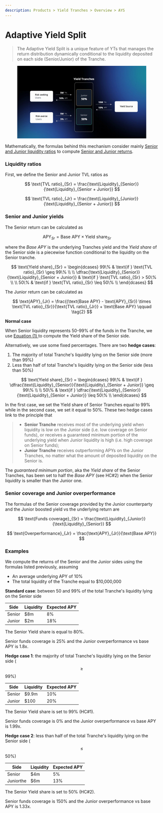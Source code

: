 ```yaml
---
description: Products > Yield Tranches > Overview > AYS
---
```


# Adaptive Yield Split

> The Adaptive Yield Split is a unique feature of YTs that manages the return distribution dynamically conditional to the liquidity deposited on each side (Senior/Junior) of the Tranche.



<figure><img src="../../.gitbook/assets/AYS.gif" alt=""><figcaption></figcaption></figure>

Mathematically, the formulas behind this mechanism consider mainly [Senior and Junior liquidity ratios](adaptive-yield-split.md#liquidity-ratios) to compute [Senior and Junior returns](adaptive-yield-split.md#senior-and-junior-yields).

### Liquidity ratios

First, we define the Senior and Junior TVL ratios as

$$
\text{TVL ratio}_{Sr} = \frac{\text{Liquidity}_{Senior}}{\text{Liquidity}_{Senior + Junior}}
$$

$$
\text{TVL ratio}_{Jr} = \frac{\text{Liquidity}_{Junior}}{\text{Liquidity}_{Senior + Junior}}
$$

### Senior and Junior yields

The Senior return can be calculated as

$$
\text{APY}_{Sr} = \text{Base APY} \times \text{Yield share}_{Sr} \qquad \tag{1}
$$

where the _Base APY_ is the underlying Tranches yield and the _Yield share_ of the Senior side is a piecewise function conditional to the liquidity on the Senior tranche.&#x20;

$$
\text{Yield share}_{Sr} = 
    \begin{dcases}
        99\% & \text{if } \text{TVL ratio}_{Sr} \geq 99\%  \\
        \\
         \dfrac{\text{Liquidity}_{Senior}}{\text{Liquidity}_{Senior + Junior}} & \text{if } \text{TVL ratio}_{Sr} > 50\%  \\
        \\
        50\% & \text{if } \text{TVL ratio}_{Sr} \leq 50\%  \\
    \end{dcases}
$$

The Junior return can be calculated as

$$
\text{APY}_{Jr} = \frac{(\text{Base APY} - \text{APY}_{Sr}) \times \text{TVL ratio}_{Sr}}{\text{TVL ratio}_{Jr}} + \text{Base APY} \qquad \tag{2}
$$

**Normal case**

When Senior liquidity represents 50-99% of the funds in the Tranche, we use [Equation (1) ](adaptive-yield-split.md#senior-and-junior-yields)to compute the Yield share of the Senior side.

Alternatively, we use some fixed percentages. There are two **hedge cases**:

1. The majority of total Tranche's liquidity lying on the Senior side (more than 99%)
2. Less than half of total Tranche's liquidity lying on the Senior side (less than 50%)

$$
\text{Yield share}_{Sr} = 
    \begin{dcases}
        99\% & \text{if } \dfrac{\text{Liquidity}_{Senior}}{\text{Liquidity}_{Senior + Junior}} \geq 99\%  \\
        \\
        50\% & \text{if } \dfrac{\text{Liquidity}_{Senior}}{\text{Liquidity}_{Senior + Junior}} \leq 50\%  \\
    \end{dcases}
$$

In the first case, we set the Yield share of Senior Tranches equal to 99% while in the second case, we set it equal to 50%. These two hedge cases link to the principle that

> * **Senior Tranche** receives most of the underlying yield when liquidity is low on the Junior side (i.e. low coverage on Senior funds), or receives a guaranteed minimum portion of the underlying yield when Junior liquidity is high (i.e. high coverage on Senior funds);
> * **Junior Tranche** receives outperforming APYs on the Junior Tranches, no matter what the amount of deposited liquidity on the Senior is.

The _guaranteed minimum portion_, aka the _Yield share_ of the Senior Tranches, has been set to half the _Base APY_ (see HC#2) when the Senior liquidity is smaller than the Junior one.

### Senior coverage and Junior overperformance

The formulas of the Senior coverage provided by the Junior counterparty and the Junior boosted yield vs the underlying return are

$$
\text{Funds coverage}_{Sr} = \frac{\text{Liquidity}_{Junior}}{\text{Liquidity}_{Senior}}
$$

$$
\text{Overperformance}_{Jr} = \frac{\text{APY}_{Jr}}{\text{Base APY}}
$$

### Examples

We compute the returns of the Senior and the Junior sides using the formulas listed previously, assuming

* An average underlying APY of 10%
* The total liquidity of the Tranche equal to $10,000,000

**Standard case**: between 50 and 99% of the total Tranche's liquidity lying on the Senior side

| Side   | Liquidity | Expected APY |
| ------ | --------- | ------------ |
| Senior | $8m       |  8%          |
| Junior | $2m       | 18%          |

The Senior Yield share is equal to 80%.&#x20;

Senior funds coverage is 25% and the Junior overperformance vs base APY is 1.8x.

**Hedge case 1**: the majority of total Tranche's liquidity lying on the Senior side ($$\geq$$99%)

| Side   | Liquidity | Expected APY |
| ------ | --------- | ------------ |
| Senior | $9.9m     | 10%          |
| Junior | $100      | 20%          |

The Senior Yield share is set to 99% (HC#1).&#x20;

Senior funds coverage is 0% and the Junior overperformance vs base APY is 1.99x.

**Hedge case 2**: less than half of the total Tranche's liquidity lying on the Senior side ($$\leq$$50%)

| Side       | Liquidity | Expected APY |
| ---------- | --------- | ------------ |
| Senior     | $4m       |  5%          |
| Juniorthe  | $6m       | 13%          |

The Senior Yield share is set to 50% (HC#2).&#x20;

Senior funds coverage is 150% and the Junior overperformance vs base APY is 1.33x.
